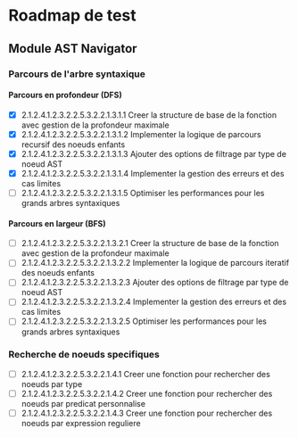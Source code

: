 ﻿# Roadmap de test

## Module AST Navigator

### Parcours de l'arbre syntaxique

#### Parcours en profondeur (DFS)

- [x] 2.1.2.4.1.2.3.2.2.5.3.2.2.1.3.1.1 Creer la structure de base de la fonction avec gestion de la profondeur maximale
- [x] 2.1.2.4.1.2.3.2.2.5.3.2.2.1.3.1.2 Implementer la logique de parcours recursif des noeuds enfants
- [x] 2.1.2.4.1.2.3.2.2.5.3.2.2.1.3.1.3 Ajouter des options de filtrage par type de noeud AST
- [x] 2.1.2.4.1.2.3.2.2.5.3.2.2.1.3.1.4 Implementer la gestion des erreurs et des cas limites
- [ ] 2.1.2.4.1.2.3.2.2.5.3.2.2.1.3.1.5 Optimiser les performances pour les grands arbres syntaxiques

#### Parcours en largeur (BFS)

- [ ] 2.1.2.4.1.2.3.2.2.5.3.2.2.1.3.2.1 Creer la structure de base de la fonction avec gestion de la profondeur maximale
- [ ] 2.1.2.4.1.2.3.2.2.5.3.2.2.1.3.2.2 Implementer la logique de parcours iteratif des noeuds enfants
- [ ] 2.1.2.4.1.2.3.2.2.5.3.2.2.1.3.2.3 Ajouter des options de filtrage par type de noeud AST
- [ ] 2.1.2.4.1.2.3.2.2.5.3.2.2.1.3.2.4 Implementer la gestion des erreurs et des cas limites
- [ ] 2.1.2.4.1.2.3.2.2.5.3.2.2.1.3.2.5 Optimiser les performances pour les grands arbres syntaxiques

### Recherche de noeuds specifiques

- [ ] 2.1.2.4.1.2.3.2.2.5.3.2.2.1.4.1 Creer une fonction pour rechercher des noeuds par type
- [ ] 2.1.2.4.1.2.3.2.2.5.3.2.2.1.4.2 Creer une fonction pour rechercher des noeuds par predicat personnalise
- [ ] 2.1.2.4.1.2.3.2.2.5.3.2.2.1.4.3 Creer une fonction pour rechercher des noeuds par expression reguliere
